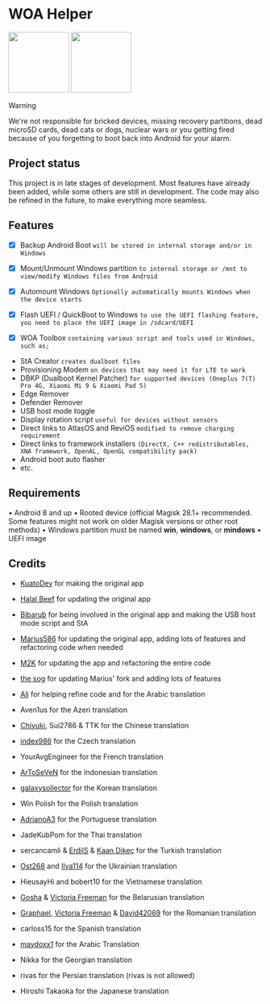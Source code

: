# WOA Helper
<p float="left" >
<img src="Helper-dark.png" width="120" alt="">
<img src="Helper-light.png" width="120" alt="">
</p>

> [!WARNING]
>
> We're not responsible for bricked devices, missing recovery partitions, dead microSD cards, dead cats or dogs, nuclear wars or you getting fired because of you forgetting to boot back into Android for your alarm.

## Project status
This project is in late stages of development. Most features have already been added, while some others are still in development. The code may also be refined in the future, to make everything more seamless.

## Features
- [x] Backup Android Boot ```will be stored in internal storage and/or in Windows```
- [x] Mount/Unmount Windows partition ```to internal storage or /mnt to view/modify Windows files from Android```
- [x] Automount Windows ```Optionally automatically mounts Windows when the device starts```
- [x] Flash UEFI / QuickBoot to Windows ```to use the UEFI flashing feature, you need to place the UEFI image in /sdcard/UEFI```

- [x] WOA Toolbox ```containing various script and tools used in Windows, such as;```
- StA Creator ```creates dualboot files```
- Provisioning Modem ```on devices that may need it for LTE to work```
- DBKP (Dualboot Kernel Patcher) ```for supported devices (Oneplus 7(T) Pro 4G, Xiaomi Mi 9 & Xiaomi Pad 5)```
- Edge Remover
- Defender Remover
- USB host mode toggle
- Display rotation script ```useful for devices without sensors```
- Direct links to AtlasOS and ReviOS ```modified to remove charging requirement```
- Direct links to framework installers ```(DirectX, C++ redistributables, XNA framework, OpenAL, OpenGL compatibility pack)```
- Android boot auto flasher
- etc.

## Requirements
• Android 8 and up
• Rooted device (official Magisk 28.1+ recommended. Some features might not work on older Magisk versions or other root methods)
• Windows partition must be named **win**, **windows**, or **mindows**
• UEFI image

## Credits
- [KuatoDev](https://github.com/KuatoDev) for making the original app
- [Halal Beef](https://github.com/halal-beef) for updating the original app
- [Bibarub](https://github.com/bibarub) for being involved in the original app and making the USB host mode script and StA
- [Marius586](https://github.com/Marius586) for updating the original app, adding lots of features and refactoring code when needed
- [M2K](https://github.com/remtrik) for updating the app and refactoring the entire code
- [the sog](https://github.com/n00b69) for updating Marius' fork and adding lots of features

- [Ali](https://github.com/gixousiyq) for helping refine code and for the Arabic translation
- Aven1us for the Azeri translation
- [Chiyuki](https://github.com/chiyuki0325), Sui2786 & TTK for the Chinese translation
- [index986](https://github.com/index986) for the Czech translation
- YourAvgEngineer for the French translation
- [ArToSeVeN](https://github.com/Artoseven) for the Indonesian translation
- [galaxysollector](https://github.com/galaxysollector) for the Korean translation
- Win Polish for the Polish translation
- [AdrianoA3](https://github.com/AdrianoA3) for the Portuguese translation
- JadeKubPom for the Thai translation
- sercancamli & [ErdilS](https://github.com/erdilS) & [Kaan Dikeç](https://github.com/dikeckaan) for the Turkish translation
- [Ost268](https://github.com/Ost268) and [Ilya114](https://github.com/Ilya114) for the Ukrainian translation
- HieusayHi and bobert10 for the Vietnamese translation
- [Gosha](https://github.com/Xhdsos) & [Victoria Freeman](https://github.com/VendDair) for the Belarusian translation
- [Graphael](https://github.com/grphks), [Victoria Freeman](https://github.com/VendDair) & [David42069](https://github.com/david-42069) for the Romanian translation
- carloss15 for the Spanish translation
- [maydoxx1](https://github.com/maydoxx1) for the Arabic Translation
- Nikka for the Georgian translation
- rivas for the Persian translation (rivas is not allowed)
- Hiroshi Takaoka for the Japanese translation
